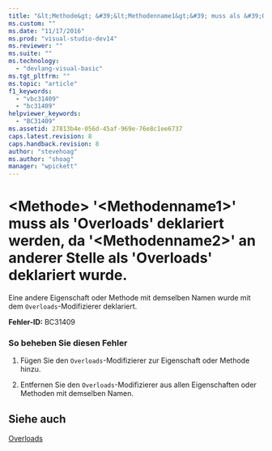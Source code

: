 ```yaml
---
title: "&lt;Methode&gt; &#39;&lt;Methodenname1&gt;&#39; muss als &#39;Overloads&#39; deklariert werden, da &#39;&lt;Methodenname2&gt;&#39; an anderer Stelle als &#39;Overloads&#39; deklariert wurde. | Microsoft Docs"
ms.custom: ""
ms.date: "11/17/2016"
ms.prod: "visual-studio-dev14"
ms.reviewer: ""
ms.suite: ""
ms.technology: 
  - "devlang-visual-basic"
ms.tgt_pltfrm: ""
ms.topic: "article"
f1_keywords: 
  - "vbc31409"
  - "bc31409"
helpviewer_keywords: 
  - "BC31409"
ms.assetid: 27813b4e-056d-45af-969e-76e8c1ee6737
caps.latest.revision: 8
caps.handback.revision: 8
author: "stevehoag"
ms.author: "shoag"
manager: "wpickett"
---
```

# &lt;Methode&gt; &#39;&lt;Methodenname1&gt;&#39; muss als &#39;Overloads&#39; deklariert werden, da &#39;&lt;Methodenname2&gt;&#39; an anderer Stelle als &#39;Overloads&#39; deklariert wurde.
Eine andere Eigenschaft oder Methode mit demselben Namen wurde mit dem `Overloads`\-Modifizierer deklariert.  
  
 **Fehler\-ID:** BC31409  
  
### So beheben Sie diesen Fehler  
  
1.  Fügen Sie den `Overloads`\-Modifizierer zur Eigenschaft oder Methode hinzu.  
  
2.  Entfernen Sie den `Overloads`\-Modifizierer aus allen Eigenschaften oder Methoden mit demselben Namen.  
  
## Siehe auch  
 [Overloads](../../visual-basic/language-reference/modifiers/overloads.md)